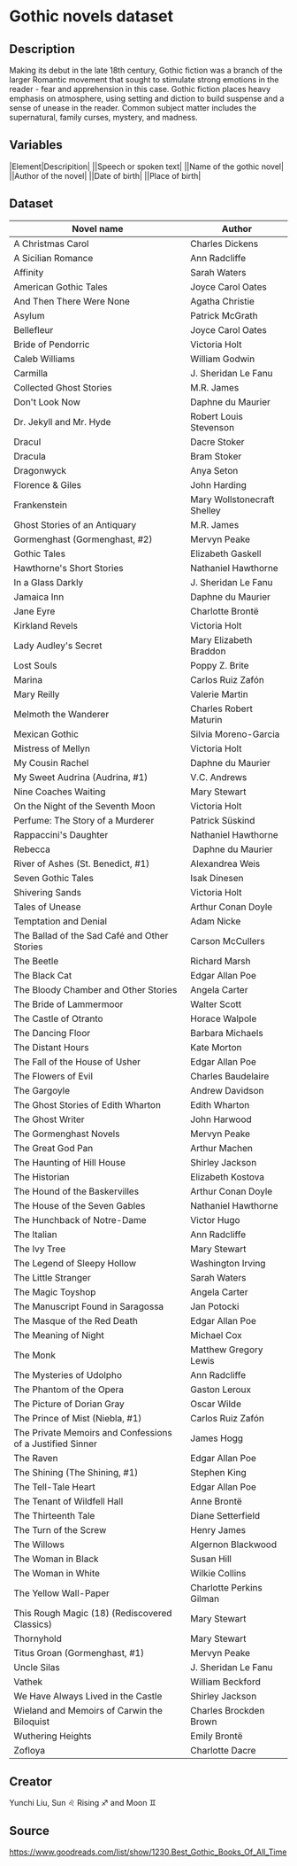 # Gothic novels dataset

## Description
Making its debut in the late 18th century, Gothic fiction was a branch of the larger Romantic movement that sought to stimulate strong emotions in the reader - fear and apprehension in this case. Gothic fiction places heavy emphasis on atmosphere, using setting and diction to build suspense and a sense of unease in the reader. Common subject matter includes the supernatural, family curses, mystery, and madness.

## Variables
|Element|Descripition|
|<sp>|Speech or spoken text|
|<Novelname>|Name of the gothic novel|
|<Author>|Author of the novel|
|<Dob>|Date of birth|
|<Pob>|Place of birth|

## Dataset
| Novel name | Author |
|---|---|
|	A Christmas Carol	|	Charles Dickens	|
|	A Sicilian Romance	|	Ann Radcliffe	|
|	Affinity	|	Sarah Waters	|
|	American Gothic Tales	|	Joyce Carol Oates 	|
|	And Then There Were None	|	Agatha Christie	|
|	Asylum	|	Patrick McGrath	|
|	Bellefleur	|	Joyce Carol Oates	|
|	Bride of Pendorric	|	Victoria Holt	|
|	Caleb Williams	|	William Godwin	|
|	Carmilla	|	J. Sheridan Le Fanu	|
|	Collected Ghost Stories	|	M.R. James	|
|	Don't Look Now	|	Daphne du Maurier 	|
|	Dr. Jekyll and Mr. Hyde	|	Robert Louis Stevenson	|
|	Dracul	|	Dacre Stoker	|
|	Dracula	|	Bram Stoker	|
|	Dragonwyck	|	Anya Seton	|
|	Florence & Giles	|	John Harding	|
|	Frankenstein	|	Mary Wollstonecraft Shelley	|
|	Ghost Stories of an Antiquary	|	M.R. James	|
|	Gormenghast (Gormenghast, #2)	|	Mervyn Peake	|
|	Gothic Tales	|	Elizabeth Gaskell	|
|	Hawthorne's Short Stories	|	Nathaniel Hawthorne	|
|	In a Glass Darkly	|	J. Sheridan Le Fanu	|
|	Jamaica Inn	|	Daphne du Maurier	|
|	Jane Eyre	|	Charlotte Brontë	|
|	Kirkland Revels	|	Victoria Holt	|
|	Lady Audley's Secret	|	Mary Elizabeth Braddon	|
|	Lost Souls	|	Poppy Z. Brite	|
|	Marina	|	Carlos Ruiz Zafón	|
|	Mary Reilly	|	Valerie Martin 	|
|	Melmoth the Wanderer	|	Charles Robert Maturin	|
|	Mexican Gothic	|	Silvia Moreno-Garcia	|
|	Mistress of Mellyn	|	Victoria Holt 	|
|	My Cousin Rachel	|	Daphne du Maurier	|
|	My Sweet Audrina (Audrina, #1)	|	V.C. Andrews	|
|	Nine Coaches Waiting	|	Mary Stewart	|
|	On the Night of the Seventh Moon	|	Victoria Holt	|
|	Perfume: The Story of a Murderer	|	Patrick Süskind 	|
|	Rappaccini's Daughter	|	Nathaniel Hawthorne	|
|	Rebecca	|	 Daphne du Maurier	|
|	River of Ashes (St. Benedict, #1)	|	Alexandrea Weis 	|
|	Seven Gothic Tales	|	Isak Dinesen	|
|	Shivering Sands	|	Victoria Holt	|
|	Tales of Unease	|	Arthur Conan Doyle	|
|	Temptation and Denial	|	Adam Nicke 	|
|	The Ballad of the Sad Café and Other Stories	|	Carson McCullers 	|
|	The Beetle	|	Richard Marsh	|
|	The Black Cat	|	Edgar Allan Poe	|
|	The Bloody Chamber and Other Stories	|	Angela Carter	|
|	The Bride of Lammermoor	|	Walter Scott	|
|	The Castle of Otranto	|	Horace Walpole	|
|	The Dancing Floor	|	Barbara Michaels	|
|	The Distant Hours	|	Kate Morton 	|
|	The Fall of the House of Usher	|	Edgar Allan Poe	|
|	The Flowers of Evil	|	Charles Baudelaire  	|
|	The Gargoyle	|	Andrew Davidson	|
|	The Ghost Stories of Edith Wharton	|	Edith Wharton	|
|	The Ghost Writer	|	John Harwood 	|
|	The Gormenghast Novels	|	Mervyn Peake	|
|	The Great God Pan	|	Arthur Machen	|
|	The Haunting of Hill House	|	Shirley Jackson	|
|	The Historian	|	Elizabeth Kostova	|
|	The Hound of the Baskervilles 	|	Arthur Conan Doyle	|
|	The House of the Seven Gables	|	Nathaniel Hawthorne	|
|	The Hunchback of Notre-Dame	|	Victor Hugo	|
|	The Italian	|	Ann Radcliffe	|
|	The Ivy Tree	|	Mary Stewart	|
|	The Legend of Sleepy Hollow	|	Washington Irving	|
|	The Little Stranger	|	Sarah Waters	|
|	The Magic Toyshop	|	Angela Carter	|
|	The Manuscript Found in Saragossa	|	Jan Potocki	|
|	The Masque of the Red Death	|	Edgar Allan Poe	|
|	The Meaning of Night	|	Michael Cox	|
|	The Monk	|	Matthew Gregory Lewis	|
|	The Mysteries of Udolpho	|	Ann Radcliffe	|
|	The Phantom of the Opera	|	Gaston Leroux	|
|	The Picture of Dorian Gray	|	Oscar Wilde	|
|	The Prince of Mist (Niebla, #1)	|	Carlos Ruiz Zafón	|
|	The Private Memoirs and Confessions of a Justified Sinner	|	James Hogg	|
|	The Raven	|	Edgar Allan Poe	|
|	The Shining (The Shining, #1)	|	Stephen King 	|
|	The Tell-Tale Heart	|	Edgar Allan Poe	|
|	The Tenant of Wildfell Hall	|	Anne Brontë	|
|	The Thirteenth Tale	|	Diane Setterfield	|
|	The Turn of the Screw	|	Henry James	|
|	The Willows	|	Algernon Blackwood	|
|	The Woman in Black	|	Susan Hill	|
|	The Woman in White	|	Wilkie Collins	|
|	The Yellow Wall-Paper	|	Charlotte Perkins Gilman	|
|	This Rough Magic (18) (Rediscovered Classics)	|	Mary Stewart	|
|	Thornyhold	|	Mary Stewart	|
|	Titus Groan (Gormenghast, #1)	|	Mervyn Peake	|
|	Uncle Silas	|	J. Sheridan Le Fanu	|
|	Vathek	|	William Beckford	|
|	We Have Always Lived in the Castle	|	Shirley Jackson	|
|	Wieland and Memoirs of Carwin the Biloquist	|	Charles Brockden Brown	|
|	Wuthering Heights	|	Emily Brontë	|
|	Zofloya	|	Charlotte Dacre	|

## Creator 
Yunchi Liu, Sun :leo: Rising ♐ and Moon :gemini: 

## Source 
https://www.goodreads.com/list/show/1230.Best_Gothic_Books_Of_All_Time
